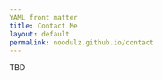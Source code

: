 ```yaml
---
YAML front matter
title: Contact Me
layout: default
permalink: noodulz.github.io/contact
---
```


TBD
